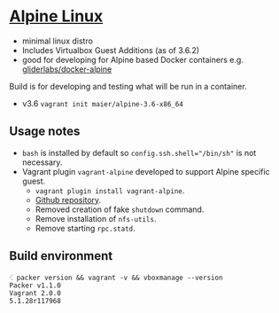 # [Alpine Linux](http://alpinelinux.org)

* minimal linux distro
* Includes Virtualbox Guest Additions (as of 3.6.2)
* good for developing for Alpine based Docker containers e.g. [gliderlabs/docker-alpine](https://github.com/gliderlabs/docker-alpine)

Build is for developing and testing what will be run in a container.

* v3.6 `vagrant init maier/alpine-3.6-x86_64`

## Usage notes

* `bash` is installed by default so `config.ssh.shell="/bin/sh"` is not necessary.
* Vagrant plugin `vagrant-alpine` developed to support Alpine specific guest.
   * `vagrant plugin install vagrant-alpine`.
   * [Github repository](https://github.com/maier/vagrant-alpine/).
   * Removed creation of fake `shutdown` command.
   * Remove installation of `nfs-utils`.
   * Remove starting `rpc.statd`.

## Build environment

```shell
⁖ packer version && vagrant -v && vboxmanage --version
Packer v1.1.0
Vagrant 2.0.0
5.1.28r117968
```
